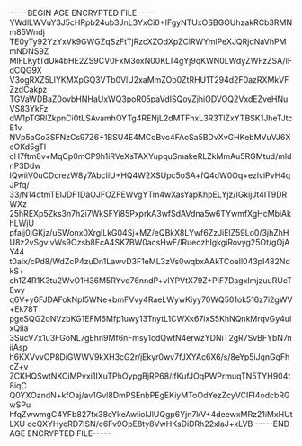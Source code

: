 -----BEGIN AGE ENCRYPTED FILE-----
YWdlLWVuY3J5cHRpb24ub3JnL3YxCi0+IFgyNTUxOSBGOUhzakRCb3RMNm85Wndj
TE0yTy92YzYxVk9GWGZqSzFtTjRzcXZOdXpZClRWYmlPeXJQRjdNaVhPMmNDNS9Z
MlFLKytTdUk4bHE2ZS9CV0FxM3oxN00KLT4gYj9qKWN0LWdyZWFzZSA/IFdCQG9X
V3ogRXZ5LlYKMXpGQ3VTb0VlU2xaMmZOb0ZtRHU1T294d2F0azRXMkVFZzdCakpz
TGVaWDBaZ0ovbHNHaUxWQ3poR05paVdISQoyZjhiODVOQ2VxdEZveHNuVS83YkFz
dW1pTGRlZkpnCi0tLSAvamhOYTg4RENjL2dMTFhxL3R3TlZxYTBSK1JheTJtcE1v
NVp5aGo3SFNzCs97Z6+1BSU4E4MCqBvc4FAcSa5BDvXvGHKebMVuVJ6XcOKd5gTI
cH7ftm8v+MqCp0mCP9h1iRVeXsTAXYupquSmakeRLZkMmAu5RGMtud/mldnP3Ddw
IQwiiV0uCDcrezW8y7AbcIiU+HQ4W2XSUpc5oSA+fQ4dW0Oq+ezlviPvH4qJPfq/
33/N14dtmTEIJDF1DaOJFOZFEWvgYTm4wXasYapKhpELYjz/IGkijJt4IT9DRWXz
25hREXp5Zks3n7h2i7WkSFYi85PxprkA3wfSdAVdna5w6TYwmfXgHcMbiAkhLWjU
pfaij0jGKjz/uSWonx0XrglLkG04Sj+MZ/eQBkX8LYwf6ZzJiElZ59Lo0/3jhZhH
U8z2vSgvlvWs9Ozsb8EcA4SK7BW0acsHwF/lRueozhIgkgiRovyg25Ot/gQjAY44
t0alx/cPd8/WdZcP4zuDn1LawvD3F1eML3zVs0wqbxAAkTCoeIl043pI482NdkS+
ch1Z4R1K3tu2WvO1H36M5RYvd76nndP+vlYPVtX79Z+PiF7DagxImjzuuRUcTEwy
q6V+y6FJDAFokNpI5WNe+bmFVvy4RaeLWywKiyy70WQ501ok516z7i2gWV+Ek78T
pgeSQG2oNVzbKG1EFM6Mfp1uwy13TnytL1CWXk67ixS5KhNQnkMrqvGy4uIxQIla
3SucV7x1u3FGoNL7gEhn9Mf6nFmsy1cdQwtN4erwzYDNiT2gR7SvBFYbN7niiAsp
h6KXVvvOP8DiGWWV9kXH3cG2r/jEkyr0wv7fJXYAc6X6/s/8eYp5iJgnGgFhcZ+v
ZCKHQSwtNKCiMPvxi1IXuTPhOypgBjRP68/ifKufJOqPWPrmuqTN5TYH904t8iqC
Q0YXOandN+kfOaj/av1Gvl8DmPSEnbPEgEKiyMToOdYezZcyVCIFI4odcbRGwSPu
hfqZwwmgC4YFb827fx38cYkeAwliolJlUQgp6Yjn7kV+4deewxMRz21iMxHUtLXU
ocQXYHycRD7ISN/c6Fv9OpE8ty8VwHKsDiDRh22xlaJ+xLVB
-----END AGE ENCRYPTED FILE-----
